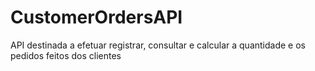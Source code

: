 # CustomerOrdersAPI
API destinada a efetuar registrar, consultar e calcular a quantidade e os pedidos feitos dos clientes
